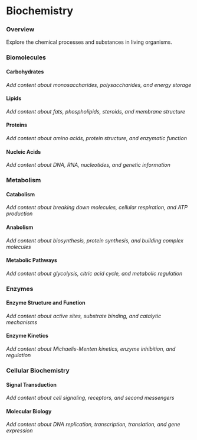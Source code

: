 # Biochemistry

### Overview

Explore the chemical processes and substances in living organisms.

### Biomolecules

#### Carbohydrates
*Add content about monosaccharides, polysaccharides, and energy storage*

#### Lipids
*Add content about fats, phospholipids, steroids, and membrane structure*

#### Proteins
*Add content about amino acids, protein structure, and enzymatic function*

#### Nucleic Acids
*Add content about DNA, RNA, nucleotides, and genetic information*

### Metabolism

#### Catabolism
*Add content about breaking down molecules, cellular respiration, and ATP production*

#### Anabolism
*Add content about biosynthesis, protein synthesis, and building complex molecules*

#### Metabolic Pathways
*Add content about glycolysis, citric acid cycle, and metabolic regulation*

### Enzymes

#### Enzyme Structure and Function
*Add content about active sites, substrate binding, and catalytic mechanisms*

#### Enzyme Kinetics
*Add content about Michaelis-Menten kinetics, enzyme inhibition, and regulation*

### Cellular Biochemistry

#### Signal Transduction
*Add content about cell signaling, receptors, and second messengers*

#### Molecular Biology
*Add content about DNA replication, transcription, translation, and gene expression*


